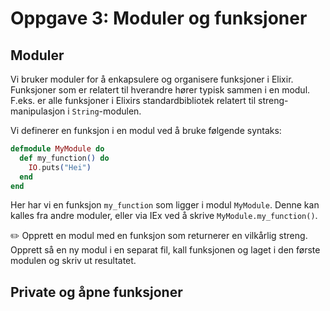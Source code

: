 # Oppgave 3: Moduler og funksjoner

## Moduler 

Vi bruker moduler for å enkapsulere og organisere funksjoner i Elixir. Funksjoner som er relatert til hverandre hører typisk sammen i en modul. F.eks. er alle funksjoner i Elixirs standardbibliotek relatert til streng-manipulasjon i `String`-modulen. 

Vi definerer en funksjon i en modul ved å bruke følgende syntaks:

```elixir
defmodule MyModule do
  def my_function() do
    IO.puts("Hei")
  end
end
```
Her har vi en funksjon `my_function` som ligger i modul `MyModule`. Denne kan kalles fra andre moduler, eller via IEx ved å skrive `MyModule.my_function()`. 

:pencil2: Opprett en modul med en funksjon som returnerer en vilkårlig streng. Opprett så en ny modul i en separat fil, kall funksjonen og laget i den første modulen og skriv ut resultatet. 

## Private og åpne funksjoner



